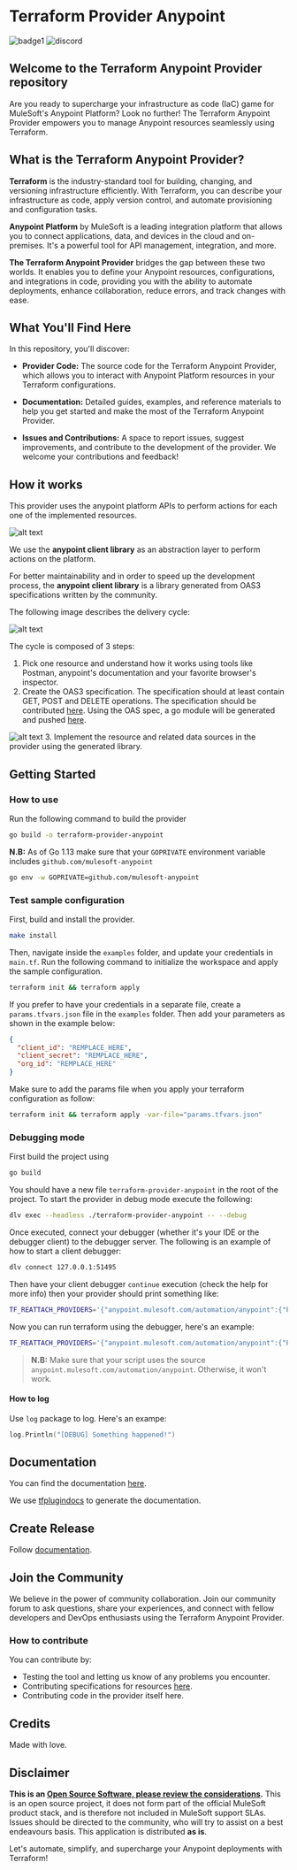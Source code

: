 # Terraform Provider Anypoint

![badge1](https://img.shields.io/badge/Terraform->=1.0.x-blue)
![discord](https://img.shields.io/badge/Discord-7289DA?style=for-the-badge&logo=discord&logoColor=white)

## Welcome to the Terraform Anypoint Provider repository

Are you ready to supercharge your infrastructure as code (IaC) game for MuleSoft's Anypoint Platform? Look no further! The Terraform Anypoint Provider empowers you to manage Anypoint resources seamlessly using Terraform.

## What is the Terraform Anypoint Provider?

**Terraform** is the industry-standard tool for building, changing, and versioning infrastructure efficiently. With Terraform, you can describe your infrastructure as code, apply version control, and automate provisioning and configuration tasks.

**Anypoint Platform** by MuleSoft is a leading integration platform that allows you to connect applications, data, and devices in the cloud and on-premises. It's a powerful tool for API management, integration, and more.

**The Terraform Anypoint Provider** bridges the gap between these two worlds. It enables you to define your Anypoint resources, configurations, and integrations in code, providing you with the ability to automate deployments, enhance collaboration, reduce errors, and track changes with ease.

## What You'll Find Here

In this repository, you'll discover:

* **Provider Code:** The source code for the Terraform Anypoint Provider, which allows you to interact with Anypoint Platform resources in your Terraform configurations.

* **Documentation:** Detailed guides, examples, and reference materials to help you get started and make the most of the Terraform Anypoint Provider.

* **Issues and Contributions:** A space to report issues, suggest improvements, and contribute to the development of the provider. We welcome your contributions and feedback!

## How it works

This provider uses the anypoint platform APIs to perform actions for each one of the implemented resources.

![alt text](drive/imgs/provider-arch.png)

We use the **anypoint client library** as an abstraction layer to perform actions on the platform.

For better maintainability and in order to speed up the development process, the **anypoint client library** is a library generated from OAS3 specifications written by the community.

The following image describes the delivery cycle:

![alt text](drive/imgs/provider-deliver.png)

The cycle is composed of 3 steps:

  1. Pick one resource and understand how it works using tools like Postman, anypoint's documentation and your favorite browser's inspector.
  2. Create the OAS3 specification. The specification should at least contain GET, POST and DELETE operations.
  The specification should be contributed [here](https://github.com/mulesoft-anypoint/anypoint-automation-client-generator). Using the OAS spec, a go module will be generated and pushed [here](https://github.com/mulesoft-anypoint/anypoint-client-go).

  ![alt text](drive/imgs/provider-cycle.png)
  3. Implement the resource and related data sources in the provider using the generated library.

## Getting Started

### How to use

Run the following command to build the provider

```bash
go build -o terraform-provider-anypoint
```

**N.B:** As of Go 1.13 make sure that your `GOPRIVATE` environment variable includes `github.com/mulesoft-anypoint`

```bash
go env -w GOPRIVATE=github.com/mulesoft-anypoint
```

### Test sample configuration

First, build and install the provider.

```bash
make install
```

Then, navigate inside the `examples` folder, and update your credentials in `main.tf`.
Run the following command to initialize the workspace and apply the sample configuration.

```bash
terraform init && terraform apply
```

If you prefer to have your credentials in a separate file, create a `params.tfvars.json` file in the `examples` folder. Then add your parameters as shown in the example below:

```json
{
  "client_id": "REMPLACE_HERE",
  "client_secret": "REMPLACE_HERE",
  "org_id": "REMPLACE_HERE"
}
```

Make sure to add the params file when you apply your terraform configuration as follow:

```bash
terraform init && terraform apply -var-file="params.tfvars.json"
```

### Debugging mode

First build the project using

```bash
go build
```

You should have a new file `terraform-provider-anypoint` in the root of the project. To start the provider in debug mode execute the following:

```bash
dlv exec --headless ./terraform-provider-anypoint -- --debug
```

Once executed, connect your debugger (whether it's your IDE or the debugger client) to the debugger server. The following is an example of how to start a client debugger:

```bash
dlv connect 127.0.0.1:51495
```

Then have your client debugger `continue` execution (check the help for more info) then your provider should print something like:

```bash
TF_REATTACH_PROVIDERS='{"anypoint.mulesoft.com/automation/anypoint":{"Protocol":"grpc","Pid":69612,"Test":true,"Addr":{"Network":"unix","String":"/var/folders/yc/k0_j_x0945jdthsw7fzw5ysh0000gp/T/plugin598168131"}}}'
```

Now you can run terraform using the debugger, here's an example:

```bash
TF_REATTACH_PROVIDERS='{"anypoint.mulesoft.com/automation/anypoint":{"Protocol":"grpc","Pid":69612,"Test":true,"Addr":{"Network":"unix","String":"/var/folders/yc/k0_j_x0945jdthsw7fzw5ysh0000gp/T/plugin598168131"}}}' terraform apply --auto-approve -var-file="params.tfvars.json"
```

> **N.B:** Make sure that your script uses the source `anypoint.mulesoft.com/automation/anypoint`. Otherwise, it won't work.

#### How to log

Use `log` package to log. Here's an exampe:

```go
log.Println("[DEBUG] Something happened!")
```

## Documentation

You can find the documentation [here](https://github.com/mulesoft-anypoint/terraform-provider-anypoint/blob/master/docs/index.md).

We use [tfplugindocs](https://github.com/hashicorp/terraform-plugin-docs) to generate the documentation.

## Create Release

Follow [documentation](https://www.terraform.io/docs/registry/providers/publishing.html#using-goreleaser-locally).

## Join the Community

We believe in the power of community collaboration. Join our community forum to ask questions, share your experiences, and connect with fellow developers and DevOps enthusiasts using the Terraform Anypoint Provider.

### How to contribute

You can contribute by:

* Testing the tool and letting us know of any problems you encounter.
* Contributing specifications for resources [here](https://github.com/mulesoft-anypoint/anypoint-automation-client-generator).
* Contributing code in the provider itself here.

## Credits

Made with love.

## Disclaimer

**This is an [Open Source Software, please review the considerations](LICENSE.md).**
This is an open source project, it does not form part of the official MuleSoft product stack, and is therefore not included in MuleSoft support SLAs. Issues should be directed to the community, who will try to assist on a best endeavours basis. This application is distributed **as is**.

Let's automate, simplify, and supercharge your Anypoint deployments with Terraform!
